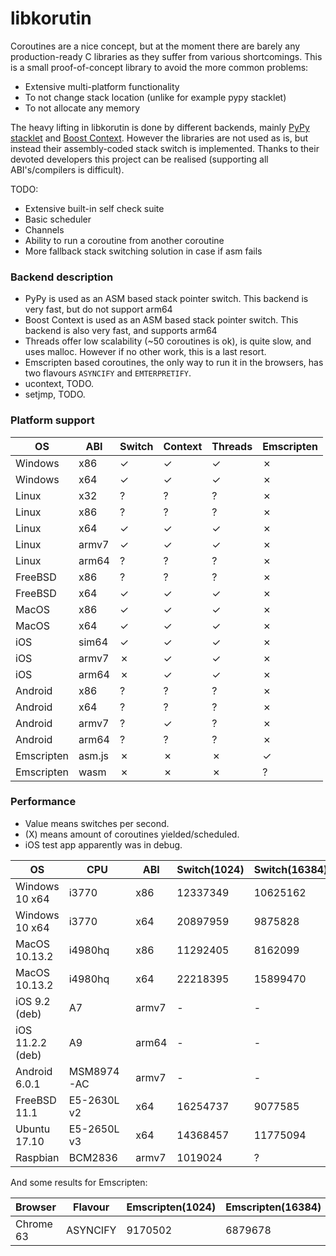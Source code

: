 # libkorutin

Coroutines are a nice concept, but at the moment there are barely any production-ready C libraries as they suffer from various shortcomings. This is a small proof-of-concept library to avoid the more common problems:

- Extensive multi-platform functionality
- To not change stack location (unlike for example pypy stacklet)
- To not allocate any memory

The heavy lifting in libkorutin is done by different backends, mainly [PyPy stacklet](https://github.com/mozillazg/pypy/tree/master/rpython/translator/c/src/stacklet) and [Boost Context](https://github.com/boostorg/context/tree/develop/src/asm).
However the libraries are not used as is, but instead their assembly-coded stack switch is implemented. Thanks to their devoted developers this project can be realised (supporting all ABI's/compilers is difficult).

TODO:

- Extensive built-in self check suite
- Basic scheduler
- Channels
- Ability to run a coroutine from another coroutine
- More fallback stack switching solution in case if asm fails

### Backend description

- PyPy is used as an ASM based stack pointer switch. This backend is very fast, but do not support arm64
- Boost Context is used as an ASM based stack pointer switch. This backend is also very fast, and supports arm64
- Threads offer low scalability (~50 coroutines is ok), is quite slow, and uses malloc. However if no other work, this is a last resort.
- Emscripten based coroutines, the only way to run it in the browsers, has two flavours `ASYNCIFY` and `EMTERPRETIFY`.
- ucontext, TODO.
- setjmp, TODO.

### Platform support

| OS         | ABI    | Switch | Context | Threads | Emscripten |
| ---------- | ------ | ------ | ------- | ------- | ---------- |
| Windows    | x86    | ✓      | ✓       | ✓       | ✗          |
| Windows    | x64    | ✓      | ✓       | ✓       | ✗          |
| Linux      | x32    | ?      | ?       | ?       | ✗          |
| Linux      | x86    | ?      | ?       | ?       | ✗          |
| Linux      | x64    | ✓      | ✓       | ✓       | ✗          |
| Linux      | armv7  | ✓      | ✓       | ✓       | ✗          |
| Linux      | arm64  | ?      | ?       | ?       | ✗          |
| FreeBSD    | x86    | ?      | ?       | ?       | ✗          |
| FreeBSD    | x64    | ✓      | ✓       | ✓       | ✗          |
| MacOS      | x86    | ✓      | ✓       | ✓       | ✗          |
| MacOS      | x64    | ✓      | ✓       | ✓       | ✗          |
| iOS        | sim64  | ✓      | ✓       | ✓       | ✗          |
| iOS        | armv7  | ✗      | ✓       | ✓       | ✗          |
| iOS        | arm64  | ✗      | ✓       | ✓       | ✗          |
| Android    | x86    | ?      | ?       | ?       | ✗          |
| Android    | x64    | ?      | ?       | ?       | ✗          |
| Android    | armv7  | ?      | ✓       | ?       | ✗          |
| Android    | arm64  | ?      | ?       | ?       | ✗          |
| Emscripten | asm.js | ✗      | ✗       | ✗       | ✓          |
| Emscripten | wasm   | ✗      | ✗       | ✗       | ?          |

### Performance

- Value means switches per second.
- (X) means amount of coroutines yielded/scheduled.
- iOS test app apparently was in debug.

| OS               | CPU         | ABI    | Switch(1024) | Switch(16384) | Context(1024) | Context(16384) | Threads(32) | Threads(64) | Threads(128) |
| ---------------- | ----------- | ------ | ------------ | ------------- | ------------- | -------------- | ----------- | ------------| ------------ |
| Windows 10 x64   | i3770       | x86    | 12337349     | 10625162      | 18056174      | 12268213       | 176795      | 94395       | 45812        |
| Windows 10 x64   | i3770       | x64    | 20897959     | 9875828       | 17231499      | 8445864        | 205128      | 87551       | 47513        |
| MacOS 10.13.2    | i4980hq     | x86    | 11292405     | 8162099       | 16765164      | 12252028       | 46093       | 16470       | 7181         |
| MacOS 10.13.2    | i4980hq     | x64    | 22218395     | 15899470      | 17349371      | 12899821       | 46947       | 16641       | 7334         |
| iOS 9.2 (deb)    | A7          | armv7  | -            | -             | 3497542       | 2543724        | 9604        | 2890        | 806          |
| iOS 11.2.2 (deb) | A9          | arm64  | -            | -             | 6145022       | 4814864        | 17764       | 6353        | 1930         |
| Android 6.0.1    | MSM8974-AC  | armv7  | -            | -             | 2633119       | 2018506        | ?           | ?           | ?            |
| FreeBSD 11.1     | E5-2630L v2 | x64    | 16254737     | 9077585       | 11294780      | 6821553        | 29798       | 9772        | 4436         |
| Ubuntu 17.10     | E5-2650L v3 | x64    | 14368457     | 11775094      | 13073079      | 10392292       | 49764       | 15540       | 5341         |
| Raspbian         | BCM2836     | armv7  | 1019024      | ?             | 428089        | ?              | 31461       | ?           | ?            |

And some results for Emscripten:

| Browser          | Flavour     | Emscripten(1024) | Emscripten(16384) |
| ---------------- | ----------- | ---------------- | ----------------- |
| Chrome 63        | ASYNCIFY    | 9170502          | 6879678           |
